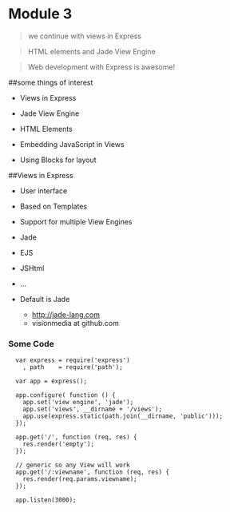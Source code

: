# Module 3
> we continue with views in Express

> HTML elements and Jade View Engine

> Web development with Express is awesome!

##some things of interest
-  Views in Express

-  Jade View Engine

-  HTML Elements

-  Embedding JavaScript in Views

-  Using Blocks for layout

##Views in Express
-  User interface

-  Based on Templates

-  Support for multiple View Engines
  -  Jade
  -  EJS
  -  JSHtml
  -  ...
- Default is Jade
  -  http://jade-lang.com
  -  visionmedia at github.com
### Some Code
      var express = require('express')
        , path    = require('path');
    
      var app = express();
  
      app.configure( function () {
        app.set('view engine', 'jade');
        app.set('views', __dirname + '/views');
        app.use(express.static(path.join(__dirname, 'public')));
      });
    
      app.get('/', function (req, res) {
        res.render('empty');
      });
   
      // generic so any View will work 
      app.get('/:viewname', function (req, res) {
        res.render(req.params.viewname);
      });
    
      app.listen(3000);

